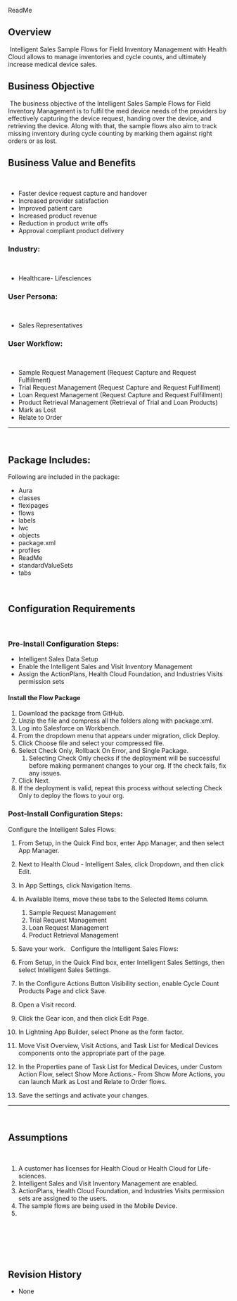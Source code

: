 ReadMe 
​
## Overview
​
Intelligent Sales Sample Flows for Field Inventory Management with Health Cloud allows to manage inventories and cycle counts, and ultimately increase medical device sales. 

## Business Objective
​
The business objective of the Intelligent Sales Sample Flows for Field Inventory Management is to fulfil the med device needs of the providers by effectively capturing the device request, handing over the device, and retrieving the device. Along with that, the sample flows also aim to track missing inventory during cycle counting by marking them against right orders or as lost. 
​
## Business Value and Benefits
​
- Faster device request capture and handover
- Increased provider satisfaction
- Improved patient care
- Increased product revenue
- Reduction in product write offs
- Approval compliant product delivery
​​​
### Industry:
​
- Healthcare- Lifesciences
​
### User Persona:
​
- Sales Representatives

### User Workflow:
​
- Sample Request Management (Request Capture and Request Fulfillment)      
- Trial Request Management (Request Capture and Request Fulfillment)
- Loan Request Management (Request Capture and Request Fulfillment)  
- Product Retrieval Management (Retrieval of Trial and Loan Products)  
- Mark as Lost
- Relate to Order 
------
​
## Package Includes:

Following are included in the package: 

- Aura
- classes
- flexipages
- flows
- labels
- lwc
- objects
- package.xml
- profiles
- ReadMe
- standardValueSets
- tabs

​
## Configuration Requirements
​
### Pre-Install Configuration Steps:

- Intelligent Sales Data Setup
- Enable the Intelligent Sales and Visit Inventory Management
- Assign the ActionPlans, Health Cloud Foundation, and Industries Visits permission sets
​
#### Install the Flow Package

1. Download the package from GitHub.
2. Unzip the file and compress all the folders along with package.xml.
3. Log into Salesforce on Workbench. 
4. From the dropdown menu that appears under migration, click Deploy.
5. Click Choose file and select your compressed file.
6. Select Check Only, Rollback On Error, and Single Package. 
    1. Selecting Check Only checks if the deployment will be successful before making permanent changes to your org. If the check fails, fix any issues. 
7. Click Next.
8. If the deployment is valid, repeat this process without selecting Check Only to deploy the flows to your org.
​
### Post-Install Configuration Steps:

Configure the Intelligent Sales Flows: 
​
1. From Setup, in the Quick Find box, enter App Manager, and then select App Manager. 
2. Next to Health Cloud - Intelligent Sales, click Dropdown, and then click Edit.
3. In App Settings, click Navigation Items. 
4. In Available Items, move these tabs to the Selected Items column.
    1. Sample Request Management 
    2. Trial Request Management 
    3. Loan Request Management 
    4. Product Retrieval Management
5. Save your work.  
Configure the Intelligent Sales Flows: 

1. From Setup, in the Quick Find box, enter Intelligent Sales Settings, then select Intelligent Sales Settings.
2. In the Configure Actions Button Visibility section, enable Cycle Count Products Page and click Save.
3. Open a Visit record.
4. Click the Gear icon, and then click Edit Page. 
5. In Lightning App Builder, select Phone as the form factor. 
6. Move Visit Overview, Visit Actions, and Task List for Medical Devices components onto the appropriate part of the page.
7. In the Properties pane of Task List for Medical Devices, under Custom Action Flow, select Show More Actions.- From Show More Actions, you can launch Mark as Lost and Relate to Order flows. 
8. Save the settings and activate your changes. 
------
​
## Assumptions
​
1. A customer has licenses for Health Cloud or Health Cloud for Life-sciences. 
2. Intelligent Sales and Visit Inventory Management are enabled. 
3. ActionPlans, Health Cloud Foundation, and Industries Visits permission sets are assigned to the users. 
4. The sample flows are being used in the Mobile Device. 
5. 
​
------
​
## Revision History

- None
